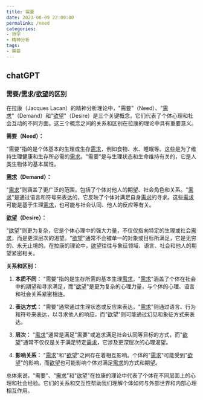 ```yaml
---
title: 需要
date: 2023-08-09 22:00:00
permalink: /need
categories:
- 哲学
- 精神分析
tags:
- 需要
---
```


## chatGPT
### 需要/[需求](/demand)/[欲望](/desire)的区别
在拉康（Jacques Lacan）的精神分析理论中，"需要"（Need）、"[需求](/demand)"（Demand）和"[欲望](/desire)"（Desire）是三个关键概念，它们代表了个体心理和社会互动的不同方面。这三个概念之间的关系和区别在拉康的理论中具有重要意义。

**需要（Need）：**

"需要"指的是个体基本的生理或生存[需求](/demand)，例如食物、水、睡眠等。这些是为了维持生理健康和生存所必需的[需求](/demand)。"需要"是与生理状态和生命维持有关的，它是人类生物体的基本属性。

**[需求](/demand)（Demand）：**

"[需求](/demand)"则涵盖了更广泛的范围，包括了个体对他人的期望、社会角色和关系。"[需求](/demand)"是通过语言和符号来表达的，它反映了个体对满足自身[需求](/demand)的寻求。这些[需求](/demand)可能是基于生理[需求](/demand)，也可能与社会认同、他人的反应等有关。

**[欲望](/desire)（Desire）：**

"[欲望](/desire)"则更为复杂，它是个体心理中的强大力量，不仅仅指向特定的生理或社会[需求](/demand)，而是更深层次的渴望。"[欲望](/desire)"通常不会被单一的对象或目标所满足，它是无穷的、永无止境的。在拉康的理论中，[欲望](/desire)往往与象征领域、语言、社会和他人的期望紧密相关。

**关系和区别：**

1. **本质不同：** "需要"指的是生存所需的基本生理[需求](/demand)，"[需求](/demand)"涵盖了个体在社会中的期望和寻求满足，而"[欲望](/desire)"是更为复杂的心理力量，与个体的心理、语言和社会关系紧密相连。

2. **表达方式：** "需要"通常通过生理状态或反应来表达，"[需求](/demand)"则通过语言、行为和符号来表达，以寻求他人的响应，而"[欲望](/desire)"则可能通过幻见和象征方式来表达。

3. **层次：** "[需求](/demand)"通常是满足"需要"或追求满足社会认同等目标的方式，而"[欲望](/desire)"通常不仅仅是关于满足特定[需求](/demand)，它涉及更深层次的心理渴望。

4. **影响关系：** "[需求](/demand)"和"[欲望](/desire)"之间存在着相互影响。个体的"[需求](/demand)"可能受到"[欲望](/desire)"的影响，而[欲望](/desire)也可能影响个体对满足[需求](/demand)的方式和期望。

总体来说，"需要"、"[需求](/demand)"和"[欲望](/desire)"在拉康的理论中代表了个体在不同层面上的心理和社会经验。它们的关系和交互性帮助我们理解个体如何与外部世界和内部心理相互作用。